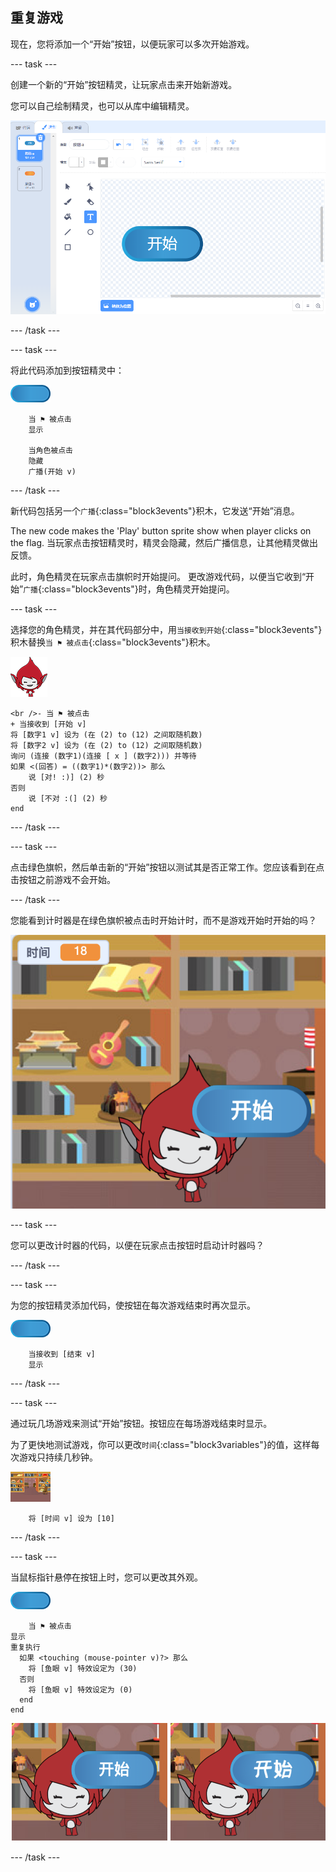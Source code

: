 ## 重复游戏

现在，您将添加一个“开始”按钮，以便玩家可以多次开始游戏。

\--- task \---

创建一个新的“开始”按钮精灵，让玩家点击来开始新游戏。

您可以自己绘制精灵，也可以从库中编辑精灵。

![开始按钮图片](images/brain-play.png)

\--- /task \---

\--- task \---

将此代码添加到按钮精灵中：

![按钮精灵](images/button-sprite.png)

```blocks3
    当 ⚑ 被点击
    显示

    当角色被点击
    隐藏
    广播(开始 v)
```

\--- /task \---

新代码包括另一个`广播`{:class="block3events"}积木，它发送“开始”消息。

The new code makes the 'Play' button sprite show when player clicks on the flag. 当玩家点击按钮精灵时，精灵会隐藏，然后广播信息，让其他精灵做出反馈。

此时，角色精灵在玩家点击旗帜时开始提问。 更改游戏代码，以便当它收到“开始”`广播`{:class="block3events"}时，角色精灵开始提问。

\--- task \---

选择您的角色精灵，并在其代码部分中，用`当接收到开始`{:class="block3events"}积木替换`当 ⚑ 被点击`{:class="block3events"}积木。

![角色精灵](images/giga-sprite.png)

```blocks3
<br />- 当 ⚑ 被点击
+ 当接收到 [开始 v]
将 [数字1 v] 设为 (在 (2) to (12) 之间取随机数)
将 [数字2 v] 设为 (在 (2) to (12) 之间取随机数)
询问 (连接 (数字1)(连接 [ x ] (数字2))) 并等待
如果 <(回答) = ((数字1)*(数字2))> 那么
    说 [对! :)] (2) 秒
否则
    说 [不对 :(] (2) 秒
end
```

\--- /task \---

\--- task \---

点击绿色旗帜，然后单击新的“开始”按钮以测试其是否正常工作。您应该看到在点击按钮之前游戏不会开始。

\--- /task \---

您能看到计时器是在绿色旗帜被点击时开始计时，而不是游戏开始时开始的吗？

![计时器开启](images/brain-timer-bug.png)

\--- task \---

您可以更改计时器的代码，以便在玩家点击按钮时启动计时器吗？

\--- /task \---

\--- task \---

为您的按钮精灵添加代码，使按钮在每次游戏结束时再次显示。

![按钮精灵](images/button-sprite.png)

```blocks3
    当接收到 [结束 v]
    显示
```

\--- /task \---

\--- task \---

通过玩几场游戏来测试“开始”按钮。按钮应在每场游戏结束时显示。

为了更快地测试游戏，你可以更改`时间`{:class="block3variables"}的值，这样每次游戏只持续几秒钟。

![舞台](images/stage-sprite.png)

```blocks3
    将 [时间 v] 设为 [10]
```

\--- /task \---

\--- task \---

当鼠标指针悬停在按钮上时，您可以更改其外观。

![按钮](images/button-sprite.png)

```blocks3
    当 ⚑ 被点击
显示
重复执行 
  如果 <touching (mouse-pointer v)?> 那么 
    将 [鱼眼 v] 特效设定为 (30)
  否则 
    将 [鱼眼 v] 特效设定为 (0)
  end
end
```

![截屏](images/brain-fisheye.png)

\--- /task \---